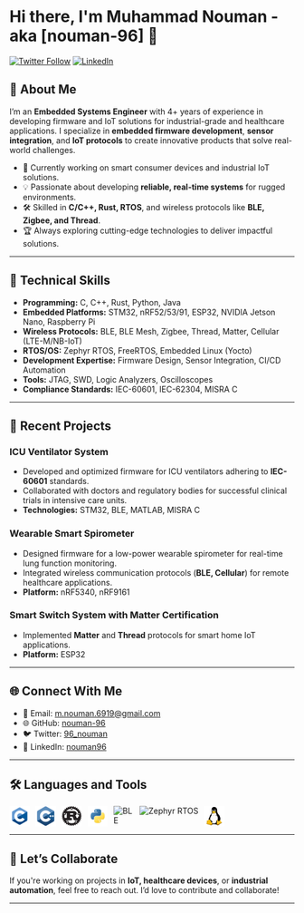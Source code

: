 # Hi there, I'm Muhammad Nouman - aka [nouman-96] 👋

[![Twitter Follow](https://img.shields.io/twitter/follow/96_nouman?color=1DA1F2&logo=twitter&style=for-the-badge)](https://twitter.com/96_nouman?s=03)
[![LinkedIn](https://img.shields.io/badge/LinkedIn-nouman96-blue?style=for-the-badge&logo=linkedin)](https://www.linkedin.com/in/nouman96/)

## 🚀 About Me

I’m an **Embedded Systems Engineer** with 4+ years of experience in developing firmware and IoT solutions for industrial-grade and healthcare applications. I specialize in **embedded firmware development**, **sensor integration**, and **IoT protocols** to create innovative products that solve real-world challenges.

- 🌟 Currently working on smart consumer devices and industrial IoT solutions.
- 💡 Passionate about developing **reliable, real-time systems** for rugged environments.
- 🛠️ Skilled in **C/C++, Rust, RTOS**, and wireless protocols like **BLE, Zigbee, and Thread**.
- 🏆 Always exploring cutting-edge technologies to deliver impactful solutions.

---

## 🔧 Technical Skills

- **Programming:** C, C++, Rust, Python, Java  
- **Embedded Platforms:** STM32, nRF52/53/91, ESP32, NVIDIA Jetson Nano, Raspberry Pi  
- **Wireless Protocols:** BLE, BLE Mesh, Zigbee, Thread, Matter, Cellular (LTE-M/NB-IoT)  
- **RTOS/OS:** Zephyr RTOS, FreeRTOS, Embedded Linux (Yocto)  
- **Development Expertise:** Firmware Design, Sensor Integration, CI/CD Automation  
- **Tools:** JTAG, SWD, Logic Analyzers, Oscilloscopes  
- **Compliance Standards:** IEC-60601, IEC-62304, MISRA C  

---

## 🌟 Recent Projects

### ICU Ventilator System
- Developed and optimized firmware for ICU ventilators adhering to **IEC-60601** standards.  
- Collaborated with doctors and regulatory bodies for successful clinical trials in intensive care units.  
- **Technologies:** STM32, BLE, MATLAB, MISRA C

### Wearable Smart Spirometer
- Designed firmware for a low-power wearable spirometer for real-time lung function monitoring.  
- Integrated wireless communication protocols (**BLE, Cellular**) for remote healthcare applications.  
- **Platform:** nRF5340, nRF9161  

### Smart Switch System with Matter Certification
- Implemented **Matter** and **Thread** protocols for smart home IoT applications.  
- **Platform:** ESP32  

---

## 🌐 Connect With Me

- 📧 Email: [m.nouman.6919@gmail.com](mailto:m.nouman.6919@gmail.com)  
- 🌐 GitHub: [nouman-96](https://github.com/nouman-96)  
- 🐦 Twitter: [96_nouman](https://twitter.com/96_nouman)  
- 💼 LinkedIn: [nouman96](https://www.linkedin.com/in/nouman96/)  

---

## 🛠️ Languages and Tools

<div style="display: flex; flex-wrap: wrap; gap: 10px;">
  <img src="https://raw.githubusercontent.com/github/explore/main/topics/c/c.png" alt="C" width="36px" />
  <img src="https://raw.githubusercontent.com/github/explore/main/topics/cpp/cpp.png" alt="C++" width="36px" />
  <img src="https://raw.githubusercontent.com/github/explore/main/topics/rust/rust.png" alt="Rust" width="36px" />
  <img src="https://raw.githubusercontent.com/github/explore/main/topics/python/python.png" alt="Python" width="36px" />
  <img src="https://img.icons8.com/color/48/000000/bluetooth.png" alt="BLE" width="36px" />
  <img src="https://img.shields.io/badge/Zephyr-RTOS-blue?style=flat-square" alt="Zephyr RTOS" />
  <img src="https://raw.githubusercontent.com/github/explore/main/topics/linux/linux.png" alt="Linux" width="36px" />
</div>

---

## 🤝 Let’s Collaborate

If you're working on projects in **IoT, healthcare devices**, or **industrial automation**, feel free to reach out. I’d love to contribute and collaborate!

---

